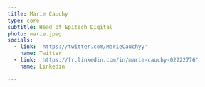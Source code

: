 ```yaml
---
title: Marie Cauchy
type: core
subtitle: Head of Epitech Digital
photo: marie.jpeg
socials:
  - link: 'https://twitter.com/MarieCauchyy'
    name: Twitter
  - link: 'https://fr.linkedin.com/in/marie-cauchy-02222776'
    name: Linkedin

---
```


